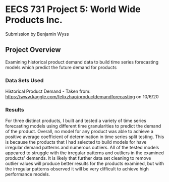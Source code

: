 # EECS 731 Project 5: World Wide Products Inc.
Submission by Benjamin Wyss

## Project Overview

Examining historical product demand data to build time series forecasting models which predict the future demand for products

### Data Sets Used

Historical Product Demand - Taken from: https://www.kaggle.com/felixzhao/productdemandforecasting on 10/6/20

### Results

For three distinct products, I built and tested a variety of time series forecasting models using different time granularities to predict the demand of the product. Overall, no model for any product was able to achieve a positive average coefficient of determination in time series split testing. This is because the products that I had selected to build models for have irregular demand patterns and numerous outliers. All of the tested models appeared to struggle with the irregular patterns and outliers in the examined products' demands. It is likely that further data set cleaning to remove outlier values will produce better results for the products examined, but with the irregular patterns observed it will be very difficult to achieve high performance models.
